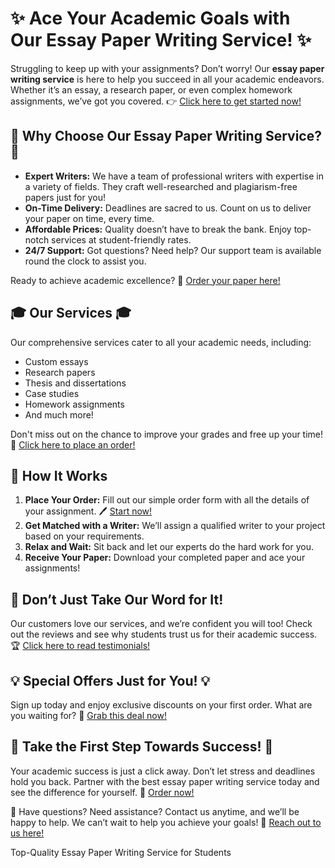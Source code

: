 <h1>✨ Ace Your Academic Goals with Our Essay Paper Writing Service! ✨</h1>

<p>Struggling to keep up with your assignments? Don’t worry! Our <strong>essay paper writing service</strong> is here to help you succeed in all your academic endeavors. Whether it’s an essay, a research paper, or even complex homework assignments, we’ve got you covered. 👉 <a href="https://tinyurl.com/topessay?keyword=essay+paper+writing+service">Click here to get started now!</a></p>

<h2>🌟 Why Choose Our Essay Paper Writing Service? 🌟</h2>

<ul>
  <li><strong>Expert Writers:</strong> We have a team of professional writers with expertise in a variety of fields. They craft well-researched and plagiarism-free papers just for you!</li>
  <li><strong>On-Time Delivery:</strong> Deadlines are sacred to us. Count on us to deliver your paper on time, every time.</li>
  <li><strong>Affordable Prices:</strong> Quality doesn’t have to break the bank. Enjoy top-notch services at student-friendly rates.</li>
  <li><strong>24/7 Support:</strong> Got questions? Need help? Our support team is available round the clock to assist you.</li>
</ul>

<p>Ready to achieve academic excellence? 📝 <a href="https://tinyurl.com/topessay?keyword=essay+paper+writing+service">Order your paper here!</a></p>

<h2>🎓 Our Services 🎓</h2>

<p>Our comprehensive services cater to all your academic needs, including:</p>
<ul>
  <li>Custom essays</li>
  <li>Research papers</li>
  <li>Thesis and dissertations</li>
  <li>Case studies</li>
  <li>Homework assignments</li>
  <li>And much more!</li>
</ul>

<p>Don't miss out on the chance to improve your grades and free up your time! 🚀 <a href="https://tinyurl.com/topessay?keyword=essay+paper+writing+service">Click here to place an order!</a></p>

<h2>🔑 How It Works</h2>

<ol>
  <li><strong>Place Your Order:</strong> Fill out our simple order form with all the details of your assignment. 🖊️ <a href="https://tinyurl.com/topessay?keyword=essay+paper+writing+service">Start now!</a></li>
  <li><strong>Get Matched with a Writer:</strong> We’ll assign a qualified writer to your project based on your requirements.</li>
  <li><strong>Relax and Wait:</strong> Sit back and let our experts do the hard work for you.</li>
  <li><strong>Receive Your Paper:</strong> Download your completed paper and ace your assignments!</li>
</ol>

<h2>📢 Don’t Just Take Our Word for It!</h2>

<p>Our customers love our services, and we’re confident you will too! Check out the reviews and see why students trust us for their academic success. 🏆 <a href="https://tinyurl.com/topessay?keyword=essay+paper+writing+service">Click here to read testimonials!</a></p>

<h2>💡 Special Offers Just for You! 💡</h2>

<p>Sign up today and enjoy exclusive discounts on your first order. What are you waiting for? 🎉 <a href="https://tinyurl.com/topessay?keyword=essay+paper+writing+service">Grab this deal now!</a></p>

<h2>🚀 Take the First Step Towards Success! 🚀</h2>

<p>Your academic success is just a click away. Don’t let stress and deadlines hold you back. Partner with the best essay paper writing service today and see the difference for yourself. 🌟 <a href="https://tinyurl.com/topessay?keyword=essay+paper+writing+service">Order now!</a></p>

<p>📩 Have questions? Need assistance? Contact us anytime, and we’ll be happy to help. We can’t wait to help you achieve your goals! 💬 <a href="https://tinyurl.com/topessay?keyword=essay+paper+writing+service">Reach out to us here!</a></p>
Top-Quality Essay Paper Writing Service for Students
